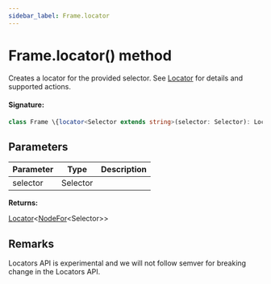 ```yaml
---
sidebar_label: Frame.locator
---
```


# Frame.locator() method

Creates a locator for the provided selector. See [Locator](./puppeteer.locator.md) for details and supported actions.

#### Signature:

```typescript
class Frame \{locator<Selector extends string>(selector: Selector): Locator<NodeFor<Selector>>;\}
```

## Parameters

| Parameter | Type     | Description |
| --------- | -------- | ----------- |
| selector  | Selector |             |

**Returns:**

[Locator](./puppeteer.locator.md)&lt;[NodeFor](./puppeteer.nodefor.md)&lt;Selector&gt;&gt;

## Remarks

Locators API is experimental and we will not follow semver for breaking change in the Locators API.
